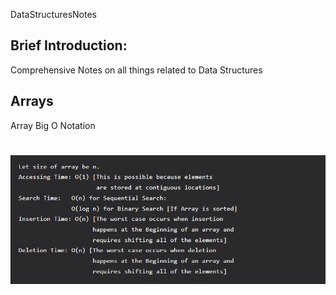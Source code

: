 DataStructuresNotes

## Brief Introduction: 

Comprehensive Notes on all things related to Data Structures 

## Arrays

Array Big O Notation

![DataStructuresNotes](images/Array_BigO_Notation.jpg)
=======